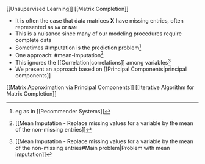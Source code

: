 [[Unsupervised Learning]] [[Matrix Completion]]

- It is often the case that data matrices $\mathbf{X}$ have missing entries, often represented as `NA` or `NaN` 
- This is a nuisance since many of our modeling procedures require complete data
- Sometimes #imputation is the prediction problem[^1]
- One approach: #mean-imputation[^2]
- This ignores the [[Correlation|correlations]] among variables[^3]
- We present an approach based on [[Principal Components|principal components]]

[[Matrix Approximation via Principal Components]]
[[Iterative Algorithm for Matrix Completion]]



[^1]: eg as in [[Recommender Systems]]
[^2]: [[Mean Imputation - Replace missing values for a variable by the mean of the non-missing entries]] 
[^3]: [[Mean Imputation - Replace missing values for a variable by the mean of the non-missing entries#Main problem|Problem with mean imputation]]
